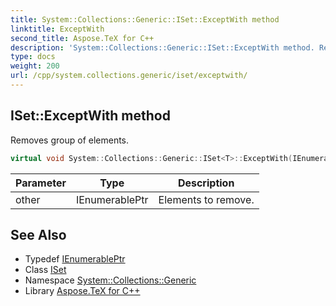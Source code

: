 ```yaml
---
title: System::Collections::Generic::ISet::ExceptWith method
linktitle: ExceptWith
second_title: Aspose.TeX for C++
description: 'System::Collections::Generic::ISet::ExceptWith method. Removes group of elements in C++.'
type: docs
weight: 200
url: /cpp/system.collections.generic/iset/exceptwith/
---
```

## ISet::ExceptWith method


Removes group of elements.

```cpp
virtual void System::Collections::Generic::ISet<T>::ExceptWith(IEnumerablePtr other)=0
```


| Parameter | Type | Description |
| --- | --- | --- |
| other | IEnumerablePtr | Elements to remove. |

## See Also

* Typedef [IEnumerablePtr](../ienumerableptr/)
* Class [ISet](../)
* Namespace [System::Collections::Generic](../../)
* Library [Aspose.TeX for C++](../../../)
